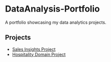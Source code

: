 # DataAnalysis-Portfolio
A portfolio showcasing my data analytics projects.


## Projects
- [Sales Insights Project](./Sales-Insights)
- [Hospitality Domain Project](./Hospitality-Domain)
